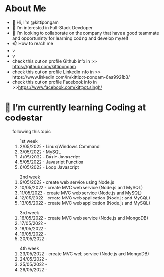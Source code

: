 About Me
=========

- 👋 Hi, I’m @kittipongam
- 👀 I’m interested in Full-Stack Developer
- 💞️ I’m looking to collaborate on the company that have a good teammate and opportuninty for learning coding and develop myself
- 📫 How to reach me
- v
- v
- check this out on profile Github info in >> https://github.com/kittipongam 
- check this out on profile Linkedin info in >> https://www.linkedin.com/in/kittipot-pongam-6aa9921b3/
- check this out on profile Facebook info in >>https://www.facebook.com/kittpot.singh/

<!---
kittipongam/kittipongam is a ✨ special ✨ repository because its `README.md` (this file) appears on your GitHub profile.
You can click the Preview link to take a look at your changes.
--->

🌱 I’m currently learning Coding at codestar
==========
<ol>
following this topic
      <ol> 1st week
            <li> 2/05/2022 - Linux/Windows Command </li>
            <li> 3/05/2022 - MySQL </li>
            <li> 4/05/2022 - Basic Javascript </li>
            <li> 5/05/2022 - Javasript Function </li>
            <li> 6/05/2022 - Loop Javascript </li>
      </ol>
      <ol> 2nd week
            <li> 9/05/2022 - create web service using Node.js </li>
            <li> 10/05/2022 - create MVC web service (Node.js and MySQL)  </li>
            <li> 11/05/2022 - create MVC web service (Node.js and MySQL) </li>
            <li> 12/05/2022 - create MVC web application (Node.js and MySQL)</li>
            <li> 13/05/2022 - create MVC web application (Node.js and MySQL) </li>
      </ol>
      <ol> 3rd week
            <li> 16/05/2022 - create MVC web service (Node.js and MongoDB)</li>
            <li> 17/05/2022 - </li>
            <li> 18/05/2022 - </li>
            <li> 19/05/2022 - </li>
            <li> 20/05/2022 - </li>
      </ol>
      <ol> 4th week
            <li> 23/05/2022 - create MVC web service (Node.js and MongoDB)</li>
            <li> 24/05/2022 - </li>
            <li> 25/05/2022 - </li>
            <li> 26/05/2022 - </li>
      </ol>
</ol>


